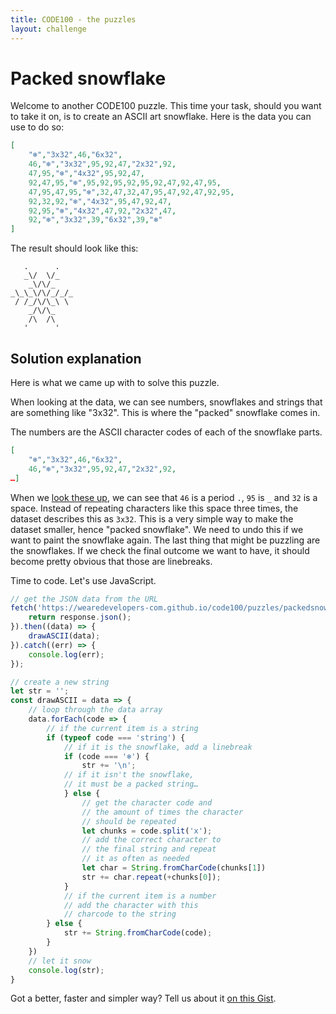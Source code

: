 ```yaml
---
title: CODE100 - the puzzles 
layout: challenge
---
```


# Packed snowflake

Welcome to another CODE100 puzzle. This time your task, should you want to take it on, is to create an ASCII art snowflake. Here is the data you can use to do so:

```JSON
[
    "❄️","3x32",46,"6x32",
    46,"❄️","3x32",95,92,47,"2x32",92,
    47,95,"❄️","4x32",95,92,47,
    92,47,95,"❄️",95,92,95,92,95,92,47,92,47,95,
    47,95,47,95,"❄️",32,47,32,47,95,47,92,47,92,95,
    92,32,92,"❄️","4x32",95,47,92,47,
    92,95,"❄️","4x32",47,92,"2x32",47,
    92,"❄️","3x32",39,"6x32",39,"❄️"
]
```

The result should look like this:

```
   .      .
   _\/  \/_
    _\/\/_
_\_\_\/\/_/_/_
 / /_/\/\_\ \
    _/\/\_
    /\  /\
   '      '
```

<!-- details -->
<!-- summary -->
## Solution explanation
<!-- endsummary -->

Here is what we came up with to solve this puzzle. 

When looking at the data, we can see numbers, snowflakes and strings that are something like "3x32". This is where the "packed" snowflake comes in. 

The numbers are the ASCII character codes of each of the snowflake parts.

```json
[
    "❄️","3x32",46,"6x32",
    46,"❄️","3x32",95,92,47,"2x32",92,
…]
```

When we [look these up](https://www.ascii-code.com/), we can see that `46` is a period `.`, `95` is `_` and `32` is a space. Instead of repeating characters like this space three times, the dataset describes this as `3x32`. This is a very simple way to make the dataset smaller, hence "packed snowflake". We need to undo this if we want to paint the snowflake again. The last thing that might be puzzling are the snowflakes. If we check the final outcome we want to have, it should become pretty obvious that those are linebreaks. 

Time to code. Let's use JavaScript.

```javascript
// get the JSON data from the URL
fetch('https://wearedevelopers-com.github.io/code100/puzzles/packedsnowflake/data.json').then((response) => {
    return response.json();
}).then((data) => {
    drawASCII(data);
}).catch((err) => {
    console.log(err);
});

// create a new string
let str = '';
const drawASCII = data => {
    // loop through the data array
    data.forEach(code => {
        // if the current item is a string
        if (typeof code === 'string') {
            // if it is the snowflake, add a linebreak
            if (code === '❄️') {
                str += '\n';
            // if it isn't the snowflake,
            // it must be a packed string…
            } else {
                // get the character code and 
                // the amount of times the character 
                // should be repeated
                let chunks = code.split('x');
                // add the correct character to 
                // the final string and repeat 
                // it as often as needed
                let char = String.fromCharCode(chunks[1]) 
                str += char.repeat(+chunks[0]);
            }
            // if the current item is a number
            // add the character with this 
            // charcode to the string
        } else {
            str += String.fromCharCode(code);
        }
    })
    // let it snow
    console.log(str);
}
```

Got a better, faster and simpler way? Tell us about it [on this Gist](https://gist.github.com/codepo8/8a3947ffdd18bf2eb9ab22b34d055272).
